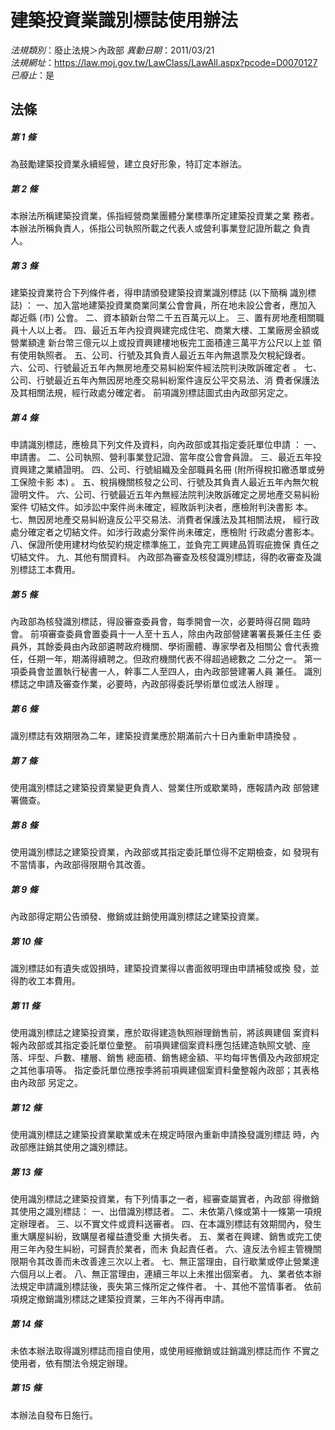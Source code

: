 # 建築投資業識別標誌使用辦法

*法規類別*：廢止法規＞內政部
*異動日期*：2011/03/21  
*法規網址*：https://law.moj.gov.tw/LawClass/LawAll.aspx?pcode=D0070127
*已廢止*：是


## 法條
##### 第 1 條
為鼓勵建築投資業永續經營，建立良好形象，特訂定本辦法。

##### 第 2 條
本辦法所稱建築投資業，係指經營商業團體分業標準所定建築投資業之業
務者。
本辦法所稱負責人，係指公司執照所載之代表人或營利事業登記證所載之
負責人。

##### 第 3 條
建築投資業符合下列條件者，得申請頒發建築投資業識別標誌 (以下簡稱
識別標誌) ：
一、加入當地建築投資業商業同業公會會員，所在地未設公會者，應加入
    鄰近縣 (市) 公會。
二、資本額新台幣二千五百萬元以上。
三、置有房地產相關職員十人以上者。
四、最近五年內投資興建完成住宅、商業大樓、工業廠房金額或營業額達
    新台幣三億元以上或投資興建樓地板完工面積達三萬平方公尺以上並
    領有使用執照者。
五、公司、行號及其負責人最近五年內無退票及欠稅紀錄者。
六、公司、行號最近五年內無房地產交易糾紛案件經法院判決敗訴確定者
    。
七、公司、行號最近五年內無因房地產交易糾紛案件違反公平交易法、消
    費者保護法及其相關法規，經行政處分確定者。
前項識別標誌圖式由內政部另定之。


##### 第 4 條
申請識別標誌，應檢具下列文件及資料，向內政部或其指定委託單位申請
：
一、申請書。
二、公司執照、營利事業登記證、當年度公會會員證。
三、最近五年投資興建之業績證明。
四、公司、行號組織及全部職員名冊 (附所得稅扣繳憑單或勞工保險卡影
    本) 。
五、稅捐機關核發之公司、行號及其負責人最近五年內無欠稅證明文件。
六、公司、行號最近五年內無經法院判決敗訴確定之房地產交易糾紛案件
    切結文件。如涉訟中案件尚未確定，經敗訴判決者，應檢附判決書影
    本。
七、無因房地產交易糾紛違反公平交易法、消費者保護法及其相關法規，
    經行政處分確定者之切結文件。如涉行政處分案件尚未確定，應檢附
    行政處分書影本。
八、保證所使用建材均依契約規定標準施工，並負完工興建品質瑕疵擔保
    責任之切結文件。
九、其他有關資料。
內政部為審查及核發識別標誌，得酌收審查及識別標誌工本費用。


##### 第 5 條
內政部為核發識別標誌，得設審查委員會，每季開會一次，必要時得召開
臨時會。
前項審查委員會置委員十一人至十五人，除由內政部營建署署長兼任主任
委員外，其餘委員由內政部遴聘政府機關、學術團體、專家學者及相關公
會代表擔任，任期一年，期滿得續聘之。但政府機關代表不得超過總數之
二分之一。
第一項委員會並置執行秘書一人，幹事二人至四人，由內政部營建署人員
兼任。
識別標誌之申請及審查作業，必要時，內政部得委託學術單位或法人辦理
。

##### 第 6 條
識別標誌有效期限為二年，建築投資業應於期滿前六十日內重新申請換發
。

##### 第 7 條
使用識別標誌之建築投資業變更負責人、營業住所或歇業時，應報請內政
部營建署備查。

##### 第 8 條
使用識別標誌之建築投資業，內政部或其指定委託單位得不定期檢查，如
發現有不當情事，內政部得限期令其改善。

##### 第 9 條
內政部得定期公告頒發、撤銷或註銷使用識別標誌之建築投資業。

##### 第 10 條
識別標誌如有遺失或毀損時，建築投資業得以書面敘明理由申請補發或換
發，並得酌收工本費用。

##### 第 11 條
使用識別標誌之建築投資業，應於取得建造執照辦理銷售前，將該興建個
案資料報內政部或其指定委託單位彙整。
前項興建個案資料應包括建造執照文號、座落、坪型、戶數、樓層、銷售
總面積、銷售總金額、平均每坪售價及內政部規定之其他事項等。
指定委託單位應按季將前項興建個案資料彙整報內政部；其表格由內政部
另定之。

##### 第 12 條
使用識別標誌之建築投資業歇業或未在規定時限內重新申請換發識別標誌
時，內政部應註銷其使用之識別標誌。

##### 第 13 條
使用識別標誌之建築投資業，有下列情事之一者，經審查屬實者，內政部
得撤銷其使用之識別標誌：
一、出借識別標誌者。
二、未依第八條或第十一條第一項規定辦理者。
三、以不實文件或資料送審者。
四、在本識別標誌有效期間內，發生重大購屋糾紛，致購屋者權益遭受重
    大損失者。
五、業者在興建、銷售或完工使用三年內發生糾紛，可歸責於業者，而未
    負起責任者。
六、違反法令經主管機關限期令其改善而未改善達三次以上者。
七、無正當理由，自行歇業或停止營業達六個月以上者。
八、無正當理由，連續三年以上未推出個案者。
九、業者依本辦法規定申請識別標誌後，喪失第三條所定之條件者。
十、其他不當情事者。
依前項規定撤銷識別標誌之建築投資業，三年內不得再申請。

##### 第 14 條
未依本辦法取得識別標誌而擅自使用，或使用經撤銷或註銷識別標誌而作
不實之使用者，依有關法令規定辦理。

##### 第 15 條
本辦法自發布日施行。


